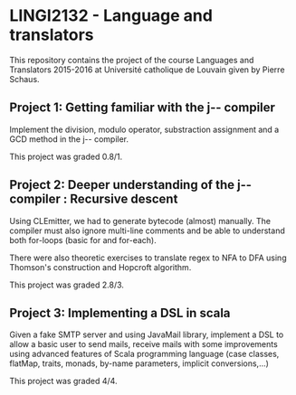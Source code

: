 # LINGI2132 - Language and translators

This repository contains the project of the course Languages and Translators 2015-2016 at Université catholique de Louvain given by Pierre Schaus.

## Project 1: Getting familiar with the j-- compiler

Implement the division, modulo operator, substraction assignment and a GCD method in the j-- compiler.

This project was graded 0.8/1.

## Project 2: Deeper understanding of the j-- compiler : Recursive descent

Using CLEmitter, we had to generate bytecode (almost) manually. The compiler must also ignore multi-line comments and be able to understand both for-loops (basic for and for-each).

There were also theoretic exercises to translate regex to NFA to DFA using Thomson's construction and Hopcroft algorithm.

This project was graded 2.8/3.

## Project 3: Implementing a DSL in scala

Given a fake SMTP server and using JavaMail library, implement a DSL to allow a basic user to send mails, receive mails with some improvements using advanced features of Scala programming language (case classes, flatMap, traits, monads, by-name parameters, implicit conversions,...)

This project was graded 4/4.
